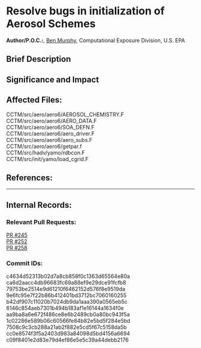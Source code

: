 # Resolve bugs in initialization of Aerosol Schemes  

**Author/P.O.C.:**, [Ben Murphy](mailto:murphy.benjamin@epa.gov), Computational Exposure Division, U.S. EPA  

## Brief Description


## Significance and Impact


## Affected Files:

CCTM/src/aero/aero6/AEROSOL_CHEMISTRY.F  
CCTM/src/aero/aero6/AERO_DATA.F  
CCTM/src/aero/aero6/SOA_DEFN.F  
CCTM/src/aero/aero6/aero_driver.F  
CCTM/src/aero/aero6/aero_subs.F  
CCTM/src/aero/aero6/getpar.f  
CCTM/src/hadv/yamo/rdbcon.F  
CCTM/src/init/yamo/load_cgrid.F  

## References:    

-----
## Internal Records:


### Relevant Pull Requests:
  [PR #245](https://github.com/USEPA/CMAQ_Dev/pull/245)  
  [PR #252](https://github.com/USEPA/CMAQ_Dev/pull/252)  
  [PR #258](https://github.com/USEPA/CMAQ_Dev/pull/258)  

### Commit IDs:

c4634d52313b02d7a8cb858f0c1363d65564e80a  
ca6d2aacc4db96683fc69a88ef9e29dce91fcfb8  
79753be2514e9d61210f6462152d576f8e9519da  
9e6fc95e7f22b86b412401bd3712bc7060160255  
b42df907c11020b7024db9da1aaa390a0565eb5c  
6146c854aeb7301b494b183af1e16144a1634f0e  
aa9ba8a6e672f486ce8e6b2489cb0a80bc943f5a  
1c02286e589b06c60566fe84b82e5bd5f284e5bd  
7508c9c3cb288a21ab2f882e5cd5f67c5158da5b  
cc0e8574f3f5a2403d983a84098d5bd4156a6694  
c09f8401e2d83e79d4ef86e5e5c39a44debb2176  

